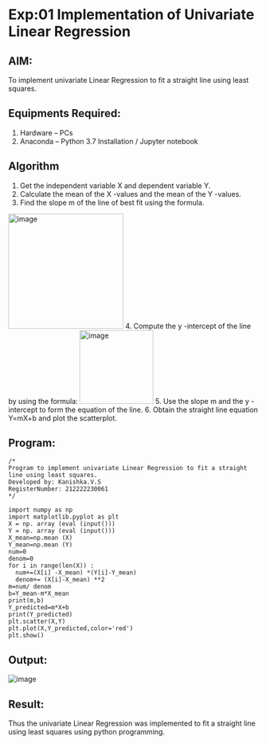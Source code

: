 # Exp:01 Implementation of Univariate Linear Regression
## AIM:
To implement univariate Linear Regression to fit a straight line using least squares.

## Equipments Required:
1. Hardware – PCs
2. Anaconda – Python 3.7 Installation / Jupyter notebook

## Algorithm
1. Get the independent variable X and dependent variable Y.
2. Calculate the mean of the X -values and the mean of the Y -values.
3. Find the slope m of the line of best fit using the formula. 
<img width="231" alt="image" src="https://user-images.githubusercontent.com/93026020/192078527-b3b5ee3e-992f-46c4-865b-3b7ce4ac54ad.png">
4. Compute the y -intercept of the line by using the formula:
<img width="148" alt="image" src="https://user-images.githubusercontent.com/93026020/192078545-79d70b90-7e9d-4b85-9f8b-9d7548a4c5a4.png">
5. Use the slope m and the y -intercept to form the equation of the line.
6. Obtain the straight line equation Y=mX+b and plot the scatterplot.

## Program:
```
/*
Program to implement univariate Linear Regression to fit a straight line using least squares.
Developed by: Kanishka.V.S
RegisterNumber: 212222230061
*/
```
```
import numpy as np
import matplotlib.pyplot as plt
X = np. array (eval (input()))
Y = np. array (eval (input()))
X_mean=np.mean (X)
Y_mean=np.mean (Y)
num=0
denom=0
for i in range(len(X)) :
  num+=(X[i] -X_mean) *(Y[i]-Y_mean)
  denom+= (X[i]-X_mean) **2
m=num/ denom
b=Y_mean-m*X_mean
print(m,b)
Y_predicted=m*X+b
print(Y_predicted)
plt.scatter(X,Y)
plt.plot(X,Y_predicted,color='red')
plt.show()
```

## Output:
![image](https://github.com/kanishka2305/Find-the-best-fit-line-using-Least-Squares-Method/assets/113497357/1f4aea45-8867-4f1c-9564-2e7b3ee53a80)



## Result:
Thus the univariate Linear Regression was implemented to fit a straight line using least squares using python programming.
